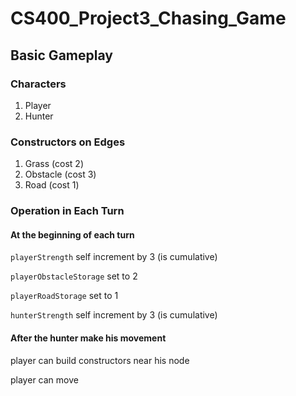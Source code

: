 # CS400_Project3_Chasing_Game

## Basic Gameplay
### Characters
1. Player
2. Hunter
### Constructors on Edges
1. Grass (cost 2)
2. Obstacle (cost 3)
3. Road (cost 1)

### Operation in Each Turn
#### At the beginning of each turn
`playerStrength` self increment by 3 (is cumulative)

`playerObstacleStorage` set to 2

`playerRoadStorage` set to 1

`hunterStrength` self increment by 3 (is cumulative)

#### After the hunter make his movement

player can build constructors near his node

player can move


